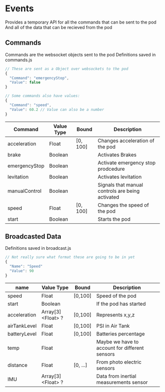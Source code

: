 # Events
Provides a temporary API for all the commands that can be sent to the pod
And all of the data that can be recieved from the pod

## Commands

Commands are the websocket objects sent to the pod
Definitions saved in commands.js

```js
// These are sent as a Object over websockets to the pod
{
  "Command": "emergencyStop",
  "Value": false
}

// Some commands also have values:
{
  "Command": "speed",
  "Value": 60.2 // Value can also be a number
}
```

| Command       | Value Type | Bound    | Description                                      |
| ------------- | ---------- | -------- | ------------------------------------------------ |
| acceleration  | Float      | [0, 100] | Changes acceleration of the pod                  |
| brake         | Boolean    |          | Activates Brakes                                 |
| emergencyStop | Boolean    |          | Activate emergency stop prodcedure               |
| levitation    | Boolean    |          | Activates levitation                             |
| manualControl | Boolean    |          | Signals that manual controls are being activated |
| speed         | Float      | [0, 100] | Changes the speed of the pod                     |
| start         | Boolean    |          | Starts the pod                                   |


## Broadcasted Data

Definitions saved in broadcast.js

```js
// Not really sure what format these are going to be in yet
{
  "Name": "Speed"
  "Value": 90
}
```

| name         | Value Type         | Bound    | Description                                    |
| ------------ | ------------------ | -------- | ---------------------------------------------- |
| speed        | Float              | [0,100]  | Speed of the pod                               |
| start        | Boolean            |          | If the pod has started                         |
| acceleration | Array[3]\<Float> ? | [0,100]  | Represents x,y,z                               |
| airTankLevel | Float              | [0,100]  | PSI in Air Tank                                |
| batteryLevel | Float              | [0,100]  | Batteries percentage                           |
| temp         | Float              |          | Maybe we have to account for different sensors |
| distance     | Float              | [0, ...] | From photo electric sensors                    |
| IMU          | Array[3]\<Float> ?  |          | Data from inertial measurements sensor         |

